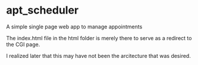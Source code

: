 # apt_scheduler
A simple single page web app to manage appointments


The index.html file in the html folder is merely there to serve as a redirect to the CGI page.

I realized later that this may have not been the arcitecture that was desired.

